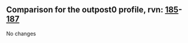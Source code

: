 ## Comparison for the outpost0 profile, rvn: [185](https://github.com/PRO100KatYT/FortniteProfileRevisions/tree/main/profiles/outpost0/185%20outpost0.json)-[187](https://github.com/PRO100KatYT/FortniteProfileRevisions/tree/main/profiles/outpost0/187%20outpost0.json)

No changes

